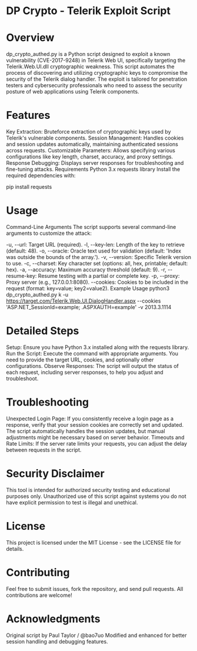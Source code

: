 # DP Crypto - Telerik Exploit Script

# Overview

dp_crypto_authed.py is a Python script designed to exploit a known vulnerability (CVE-2017-9248) in Telerik Web UI, specifically targeting the Telerik.Web.UI.dll cryptographic weakness. This script automates the process of discovering and utilizing cryptographic keys to compromise the security of the Telerik dialog handler. The exploit is tailored for penetration testers and cybersecurity professionals who need to assess the security posture of web applications using Telerik components.

# Features

Key Extraction: Bruteforce extraction of cryptographic keys used by Telerik's vulnerable components.
Session Management: Handles cookies and session updates automatically, maintaining authenticated sessions across requests.
Customizable Parameters: Allows specifying various configurations like key length, charset, accuracy, and proxy settings.
Response Debugging: Displays server responses for troubleshooting and fine-tuning attacks.
Requirements
Python 3.x
requests library
Install the required dependencies with:

pip install requests

# Usage

Command-Line Arguments
The script supports several command-line arguments to customize the attack:

-u, --url: Target URL (required).
-l, --key-len: Length of the key to retrieve (default: 48).
-o, --oracle: Oracle text used for validation (default: 'Index was outside the bounds of the array.').
-v, --version: Specific Telerik version to use.
-c, --charset: Key character set (options: all, hex, printable; default: hex).
-a, --accuracy: Maximum accuracy threshold (default: 9).
-r, --resume-key: Resume testing with a partial or complete key.
-p, --proxy: Proxy server (e.g., 127.0.0.1:8080).
--cookies: Cookies to be included in the request (format: key=value; key2=value2).
Example Usage
python3 dp_crypto_authed.py k -u https://target.com/Telerik.Web.UI.DialogHandler.aspx --cookies 'ASP.NET_SessionId=example; .ASPXAUTH=example' -v 2013.3.1114

# Detailed Steps

Setup: Ensure you have Python 3.x installed along with the requests library.
Run the Script: Execute the command with appropriate arguments. You need to provide the target URL, cookies, and optionally other configurations.
Observe Responses: The script will output the status of each request, including server responses, to help you adjust and troubleshoot.

# Troubleshooting

Unexpected Login Page: If you consistently receive a login page as a response, verify that your session cookies are correctly set and updated. The script automatically handles the session updates, but manual adjustments might be necessary based on server behavior.
Timeouts and Rate Limits: If the server rate limits your requests, you can adjust the delay between requests in the script.

# Security Disclaimer

This tool is intended for authorized security testing and educational purposes only. Unauthorized use of this script against systems you do not have explicit permission to test is illegal and unethical.

# License

This project is licensed under the MIT License - see the LICENSE file for details.

# Contributing

Feel free to submit issues, fork the repository, and send pull requests. All contributions are welcome!

# Acknowledgments

Original script by Paul Taylor / @bao7uo
Modified and enhanced for better session handling and debugging features.
